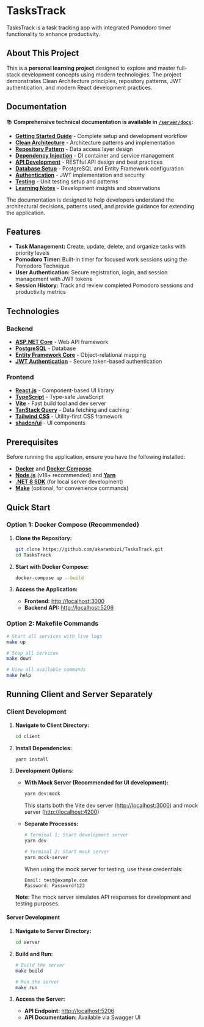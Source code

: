 # TasksTrack

TasksTrack is a task tracking app with integrated Pomodoro timer functionality to enhance productivity.

## About This Project

This is a **personal learning project** designed to explore and master full-stack development concepts using modern technologies. The project demonstrates Clean Architecture principles, repository patterns, JWT authentication, and modern React development practices.

## Documentation

📚 **Comprehensive technical documentation is available in [`/server/docs`](./server/docs):**

- **[Getting Started Guide](./server/docs/getting-started.md)** - Complete setup and development workflow
- **[Clean Architecture](./server/docs/clean-architecture.md)** - Architecture patterns and implementation
- **[Repository Pattern](./server/docs/repository-pattern.md)** - Data access layer design
- **[Dependency Injection](./server/docs/dependency-injection.md)** - DI container and service management
- **[API Development](./server/docs/api-development.md)** - RESTful API design and best practices
- **[Database Setup](./server/docs/db-setup.md)** - PostgreSQL and Entity Framework configuration
- **[Authentication](./server/docs/authentication.md)** - JWT implementation and security
- **[Testing](./server/docs/unit-tests.md)** - Unit testing setup and patterns
- **[Learning Notes](./server/docs/learning-notes.md)** - Development insights and observations

The documentation is designed to help developers understand the architectural decisions, patterns used, and provide guidance for extending the application.

## Features

- **Task Management:** Create, update, delete, and organize tasks with priority levels
- **Pomodoro Timer:** Built-in timer for focused work sessions using the Pomodoro Technique
- **User Authentication:** Secure registration, login, and session management with JWT tokens
- **Session History:** Track and review completed Pomodoro sessions and productivity metrics

## Technologies

### Backend

- **[ASP.NET Core](https://dotnet.microsoft.com/apps/aspnet)** - Web API framework
- **[PostgreSQL](https://www.postgresql.org/)** - Database
- **[Entity Framework Core](https://docs.microsoft.com/en-us/ef/core/)** - Object-relational mapping
- **[JWT Authentication](https://jwt.io/)** - Secure token-based authentication

### Frontend

- **[React.js](https://reactjs.org/)** - Component-based UI library
- **[TypeScript](https://www.typescriptlang.org/)** - Type-safe JavaScript
- **[Vite](https://vitejs.dev/)** - Fast build tool and dev server
- **[TanStack Query](https://tanstack.com/query)** - Data fetching and caching
- **[Tailwind CSS](https://tailwindcss.com/)** - Utility-first CSS framework
- **[shadcn/ui](https://ui.shadcn.com/)** - UI components

## Prerequisites

Before running the application, ensure you have the following installed:

- **[Docker](https://www.docker.com/get-started)** and **[Docker Compose](https://docs.docker.com/compose/)**
- **[Node.js](https://nodejs.org/)** (v18+ recommended) and **[Yarn](https://yarnpkg.com/)**
- **[.NET 8 SDK](https://dotnet.microsoft.com/download)** (for local server development)
- **[Make](https://www.gnu.org/software/make/)** (optional, for convenience commands)

## Quick Start

### Option 1: Docker Compose (Recommended)

1. **Clone the Repository:**

   ```bash
   git clone https://github.com/akarambizi/TasksTrack.git
   cd TasksTrack
   ```

2. **Start with Docker Compose:**

   ```bash
   docker-compose up --build
   ```

3. **Access the Application:**

   - **Frontend:** <http://localhost:3000>
   - **Backend API:** <http://localhost:5206>

### Option 2: Makefile Commands

```bash
# Start all services with live logs
make up

# Stop all services
make down

# View all available commands
make help
```

## Running Client and Server Separately

### Client Development

1. **Navigate to Client Directory:**

   ```bash
   cd client
   ```

2. **Install Dependencies:**

   ```bash
   yarn install
   ```

3. **Development Options:**

   - **With Mock Server (Recommended for UI development):**

     ```bash
     yarn dev:mock
     ```

     This starts both the Vite dev server (<http://localhost:3000>) and mock server (<http://localhost:4200>)

   - **Separate Processes:**

     ```bash
     # Terminal 1: Start development server
     yarn dev

     # Terminal 2: Start mock server
     yarn mock-server
     ```

     When using the mock server for testing, use these credentials:

        ```text
        Email: test@example.com
        Password: Password!123
        ```

    **Note:** The mock server simulates API responses for development and testing purposes.

#### Server Development

1. **Navigate to Server Directory:**

   ```bash
   cd server
   ```

2. **Build and Run:**

   ```bash
   # Build the server
   make build

   # Run the server
   make run
   ```

3. **Access the Server:**

   - **API Endpoint:** <http://localhost:5206>
   - **API Documentation:** Available via Swagger UI
